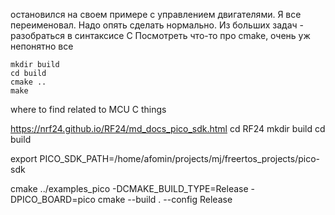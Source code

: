 остановился на своем примере с управлением двигателями. Я все переименовал. Надо опять сделать нормально.
Из больших задач - разобраться в синтаксисе С
Посмотреть что-то про cmake, очень уж непонятно все

```shell
mkdir build
cd build
cmake ..
make
```


where to find related to MCU C things




https://nrf24.github.io/RF24/md_docs_pico_sdk.html
cd RF24
mkdir build
cd build

export PICO_SDK_PATH=/home/afomin/projects/mj/freertos_projects/pico-sdk

cmake ../examples_pico -DCMAKE_BUILD_TYPE=Release -DPICO_BOARD=pico
cmake --build . --config Release
